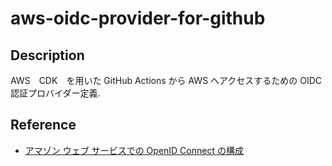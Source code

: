 # aws-oidc-provider-for-github

## Description

AWS　CDK　を用いた GitHub Actions から AWS へアクセスするための OIDC 認証プロバイダー定義.

## Reference

- [アマゾン ウェブ サービスでの OpenID Connect の構成](https://docs.github.com/ja/actions/security-for-github-actions/security-hardening-your-deployments/configuring-openid-connect-in-amazon-web-services)
